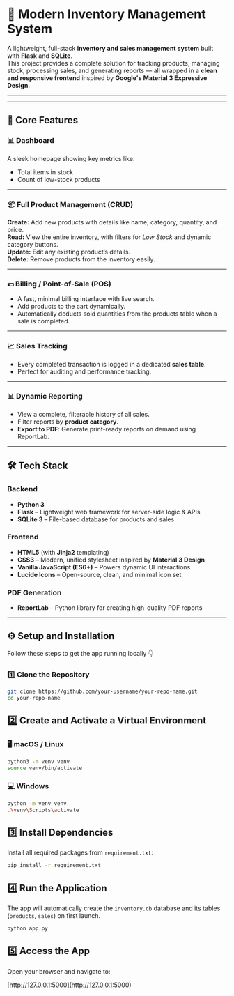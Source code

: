 # 🧾 Modern Inventory Management System

A lightweight, full-stack **inventory and sales management system** built with **Flask** and **SQLite**.  
This project provides a complete solution for tracking products, managing stock, processing sales, and generating reports — all wrapped in a **clean and responsive frontend** inspired by **Google's Material 3 Expressive Design**.

---

<!--
TODO: Replace this placeholder with a screenshot of your beautiful new UI!
I've used your new color palette for the placeholder.
-->

---

## 🚀 Core Features

### 📊 Dashboard

A sleek homepage showing key metrics like:

- Total items in stock
- Count of low-stock products

---

### 📦 Full Product Management (CRUD)

**Create:** Add new products with details like name, category, quantity, and price.  
**Read:** View the entire inventory, with filters for _Low Stock_ and dynamic category buttons.  
**Update:** Edit any existing product’s details.  
**Delete:** Remove products from the inventory easily.

---

### 💵 Billing / Point-of-Sale (POS)

- A fast, minimal billing interface with live search.
- Add products to the cart dynamically.
- Automatically deducts sold quantities from the products table when a sale is completed.

---

### 📈 Sales Tracking

- Every completed transaction is logged in a dedicated **sales table**.
- Perfect for auditing and performance tracking.

---

### 📊 Dynamic Reporting

- View a complete, filterable history of all sales.
- Filter reports by **product category**.
- **Export to PDF**: Generate print-ready reports on demand using ReportLab.

---

## 🛠️ Tech Stack

### Backend

- **Python 3**
- **Flask** – Lightweight web framework for server-side logic & APIs
- **SQLite 3** – File-based database for products and sales

### Frontend

- **HTML5** (with **Jinja2** templating)
- **CSS3** – Modern, unified stylesheet inspired by **Material 3 Design**
- **Vanilla JavaScript (ES6+)** – Powers dynamic UI interactions
- **Lucide Icons** – Open-source, clean, and minimal icon set

### PDF Generation

- **ReportLab** – Python library for creating high-quality PDF reports

---

## ⚙️ Setup and Installation

Follow these steps to get the app running locally 👇

### 1️⃣ Clone the Repository

```bash
git clone https://github.com/your-username/your-repo-name.git
cd your-repo-name
```

## 2️⃣ Create and Activate a Virtual Environment

### 🖥️ macOS / Linux

```bash
python3 -m venv venv
source venv/bin/activate
```

### 💻 Windows

```bash
python -m venv venv
.\venv\Scripts\activate
```

## 3️⃣ Install Dependencies

Install all required packages from `requirement.txt`:

```bash
pip install -r requirement.txt
```

## 4️⃣ Run the Application

The app will automatically create the `inventory.db` database and its tables (`products`, `sales`) on first launch.

```bash
python app.py
```

## 5️⃣ Access the App

Open your browser and navigate to:

[http://127.0.0.1:5000](http://127.0.0.1:5000)
